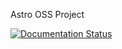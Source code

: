 Astro OSS Project

[![Documentation Status](https://readthedocs.org/projects/gammaforge/badge/?version=latest)](https://gammaforge.readthedocs.io/en/latest/?badge=latest)
